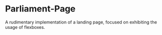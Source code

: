 # Parliament-Page

A rudimentary implementation of a landing page, focused on exhibiting the usage of flexboxes.